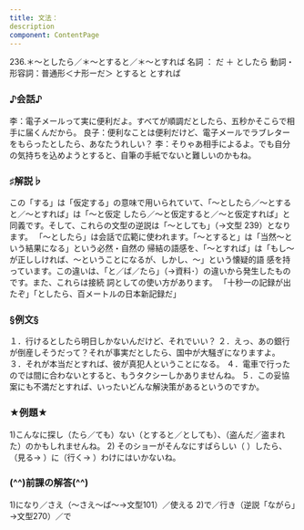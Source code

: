 ```yaml
---
title: 文法：
description
component: ContentPage
---
```



236.＊～としたら／＊～とすると／＊～とすれば
名詞 ： だ ＋ としたら
動詞・形容詞：普通形＜ナ形ーだ＞ とすると
とすれば
### ♪会話♪
李：電子メールって実に便利だよ。すべてが順調だとしたら、五秒かそこらで相手に届くんだから。 良子：便利なことは便利だけど、電子メールでラブレターをもらったとしたら、あなたうれしい？
李：そりゃあ相手によるよ。でも自分の気持ちを込めようとすると、自筆の手紙でないと難しいのかもね。
### ♯解説♭
この「する」は「仮定する」の意味で用いられていて、「～としたら／～とすると／～とすれば」は「～と仮定 したら／～と仮定すると／～と仮定すれば」と同義です。そして、これらの文型の逆説は「～としても」（→文型
239）となります。 「～としたら」は会話で広範に使われます。「～とすると」は「当然～という結果になる」という必然・自然の 帰結の語感を、「～とすれば」は「もし～が正ししければ、～ということになるが、しかし、～」という懐疑的語 感を持っています。この違いは、「と／ば／たら」（→資料･）の違いから発生したものです。また、これらは接続 詞としての使い方があります。
「十秒一の記録が出たぞ」「としたら、百メートルの日本新記録だ」
### §例文§
１．行けるとしたら明日しかないんだけど、それでいい？
２．えっ、あの銀行が倒産しそうだって？それが事実だとしたら、国中が大騒ぎになりますよ。
３．それが本当だとすれば、彼が真犯人ということになる。
４．電車で行ったのでは間に合わないとすると、もうタクシーしかありませんね。
５．この妥協案にも不満だとすれば、いったいどんな解決策があるというのですか。
### ★例題★
1)こんなに探し（たら／ても）ない（とすると／としても）、（盗んだ／盗まれた）のかもしれませんね。
2) そのショーがそんなにすばらしい（ ）したら、（見る→ ）に（行く→ ）わけにはいかないね。
### (^^)前課の解答(^^)
1)になり／さえ（～さえ～ば～→文型101）／使える
2)で／行き（逆説「ながら」→文型270）／で
